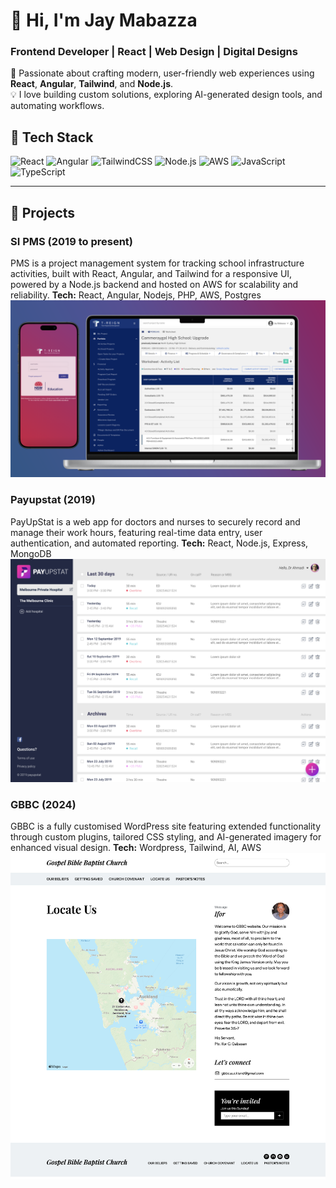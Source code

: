 # 👋 Hi, I'm Jay Mabazza  
### Frontend Developer | React | Web Design | Digital Designs

🚀 Passionate about crafting modern, user-friendly web experiences using **React**, **Angular**, **Tailwind**, and **Node.js**.  
💡 I love building custom solutions, exploring AI-generated design tools, and automating workflows.

## 🧩 Tech Stack
![React](https://img.shields.io/badge/React-20232A?style=for-the-badge&logo=react&logoColor=61DAFB)
![Angular](https://img.shields.io/badge/Angular-DD0031?style=for-the-badge&logo=angular&logoColor=white)
![TailwindCSS](https://img.shields.io/badge/TailwindCSS-38B2AC?style=for-the-badge&logo=tailwind-css&logoColor=white)
![Node.js](https://img.shields.io/badge/Node.js-43853D?style=for-the-badge&logo=node.js&logoColor=white)
![AWS](https://img.shields.io/badge/AWS-232F3E?style=for-the-badge&logo=amazonaws&logoColor=FF9900)
![JavaScript](https://img.shields.io/badge/JavaScript-F7DF1E?style=for-the-badge&logo=javascript&logoColor=black)
![TypeScript](https://img.shields.io/badge/TypeScript-007ACC?style=for-the-badge&logo=typescript&logoColor=white)

---
## 🧠 Projects

### SI PMS (2019 to present)
PMS is a project management system for tracking school infrastructure activities, built with React, Angular, and Tailwind for a responsive UI, powered by a Node.js backend and hosted on AWS for scalability and reliability.
**Tech:** React, Angular, Nodejs, PHP, AWS, Postgres 
![Alt Text](https://github.com/jaymabazza/mywork/blob/main/PMS-MAIN-01.png?raw=true)

### Payupstat (2019)
PayUpStat is a web app for doctors and nurses to securely record and manage their work hours, featuring real-time data entry, user authentication, and automated reporting.
**Tech:** React, Node.js, Express, MongoDB 
![Alt Text](https://github.com/jaymabazza/mywork/blob/main/payup-stat.png?raw=true)

### GBBC (2024)
GBBC is a fully customised WordPress site featuring extended functionality through custom plugins, tailored CSS styling, and AI-generated imagery for enhanced visual design.
**Tech:** Wordpress, Tailwind, AI, AWS 
![Alt Text](https://github.com/jaymabazza/mywork/blob/main/screencapture-gbbcnz-org-locate-us-2025-10-02-17_40_47.png?raw=true)



